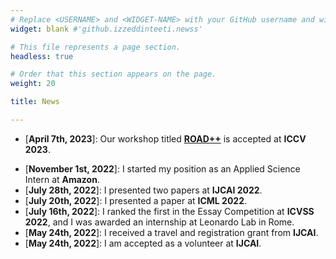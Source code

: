 ```yaml
---
# Replace <USERNAME> and <WIDGET-NAME> with your GitHub username and widget name, respectively.
widget: blank #'github.izzeddinteeti.newss'

# This file represents a page section.
headless: true

# Order that this section appears on the page.
weight: 20

title: News

---
```

<!-- * [**June 2nd, 2023**]: I served as program Committee member at the [**Scalable Autonomous Driving Workshop at ICRA 2023**](https://sites.google.com/view/icra2023av). -->
* [**April 7th, 2023**]: Our workshop titled [**ROAD++**](https://www.example.com) is accepted at **ICCV 2023**.
<!-- * [**December 24th, 2022**]: I finished my position as an Applied Science Intern at **Amazon**. -->
* [**November 1st, 2022**]: I started my position as an Applied Science Intern at **Amazon**.
* [**July 28th, 2022**]: I presented two papers at **IJCAI 2022**.
* [**July 20th, 2022**]: I presented a paper at **ICML 2022**.
* [**July 16th, 2022**]: I ranked the first in the Essay Competition at **ICVSS 2022**, and I was awarded an internship at Leonardo Lab in Rome.
* [**May 24th, 2022**]: I received a travel and registration grant from **IJCAI**.
* [**May 24th, 2022**]: I am accepted as a volunteer at **IJCAI**.


<!-- <style>
    .container {
        max-height: 200px; /* Set the maximum height */
        overflow-y: scroll; /* Enable vertical scrolling */
    }
</style>

<div class="container">
    <ul>
        <li>[**November 1st, 2022**]: I started my position as an Applied Science Intern at **Amazon**.</li>
        <li>[**November 1st, 2022**]: I started my position as an Applied Science Intern at **Amazon**.</li>
        <li>[**November 1st, 2022**]: I started my position as an Applied Science Intern at **Amazon**.</li>
        <li>[**November 1st, 2022**]: I started my position as an Applied Science Intern at **Amazon**.</li>
        <li>[**July 16th, 2022**]: I ranked the first in the Essay Competition at **ICVSS 2022**, and I was awarded an internship at Leonardo Lab in Rome.</li>
        <li>[**July 16th, 2022**]: I ranked the first in the Essay Competition at **ICVSS 2022**, and I was awarded an internship at Leonardo Lab in Rome.</li>
        <li>[**July 16th, 2022**]: I ranked the first in the Essay Competition at **ICVSS 2022**, and I was awarded an internship at Leonardo Lab in Rome.</li>
        <li>[**July 16th, 2022**]: I ranked the first in the Essay Competition at **ICVSS 2022**, and I was awarded an internship at Leonardo Lab in Rome.</li>
        <li>[**July 16th, 2022**]: I ranked the first in the Essay Competition at **ICVSS 2022**, and I was awarded an internship at Leonardo Lab in Rome.</li>
        <li>[**July 16th, 2022**]: I ranked the first in the Essay Competition at **ICVSS 2022**, and I was awarded an internship at Leonardo Lab in Rome.</li>
    </ul>
</div> -->
